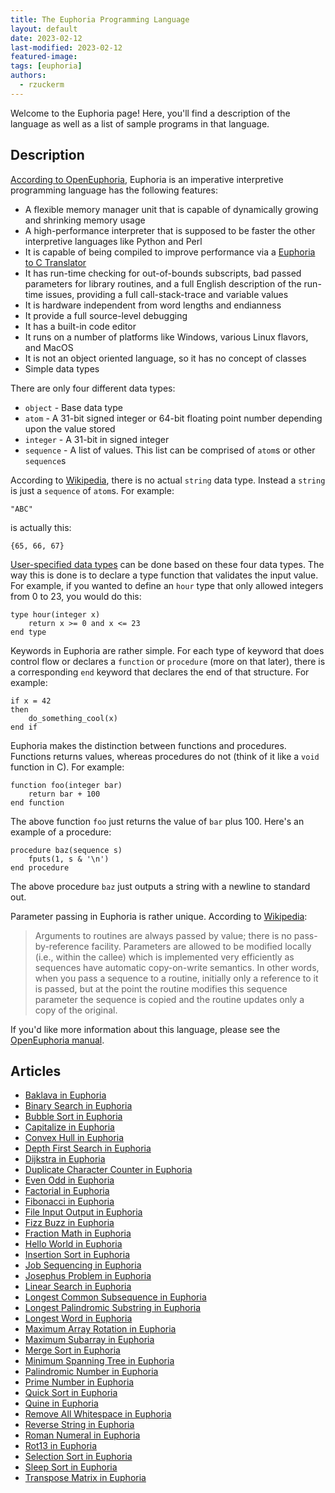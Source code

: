 ```yaml
---
title: The Euphoria Programming Language
layout: default
date: 2023-02-12
last-modified: 2023-02-12
featured-image: 
tags: [euphoria]
authors:
  - rzuckerm
---
```


Welcome to the Euphoria page! Here, you'll find a description of the language as well as a list of sample programs in that language.

## Description

[According to OpenEuphoria](https://openeuphoria.org/), Euphoria is an imperative
interpretive programming language has the following features:

* A flexible memory manager unit that is capable of dynamically growing and shrinking
  memory usage
* A high-performance interpreter that is supposed to be faster the other interpretive
  languages like Python and Perl
* It is capable of being compiled to improve performance via a 
  [Euphoria to C Translator](https://openeuphoria.org/docs/e2c.html#_606_euphoriatoctranslator)
* It has run-time checking for out-of-bounds subscripts, bad passed parameters for
  library routines, and a full English description of the run-time issues, providing
  a full call-stack-trace and variable values
* It is hardware independent from word lengths and endianness
* It provide a full source-level debugging
* It has a built-in code editor
* It runs on a number of platforms like Windows, various Linux flavors, and MacOS
* It is not an object oriented language, so it has no concept of classes
* Simple data types

There are only four different data types:

* `object` - Base data type
* `atom` - A 31-bit signed integer or 64-bit floating point number depending upon the
  value stored
* `integer` - A 31-bit in signed integer
* `sequence` - A list of values. This list can be comprised of `atom`s or other
  `sequence`s

According to [Wikipedia](https://en.wikipedia.org/wiki/Euphoria_(programming_language)),
there is no actual `string` data type. Instead a `string` is just a `sequence`
of `atom`s. For example:
```
"ABC"
```

is actually this:
```
{65, 66, 67}
```

[User-specified data types](https://openeuphoria.org/docs/lang_decl.html#_123_userdefinedtypes)
can be done based on these four data types. The way this is done is to declare a type
function that validates the input value. For example, if you wanted to define an
`hour` type that only allowed integers from 0 to 23, you would do this:

```euphoria
type hour(integer x)
    return x >= 0 and x <= 23
end type
```

Keywords in Euphoria are rather simple. For each type of keyword that does control flow or
declares a `function` or `procedure` (more on that later), there is a corresponding `end`
keyword that declares the end of that structure. For example:

```euphoria
if x = 42
then
    do_something_cool(x)
end if
```

Euphoria makes the distinction between functions and procedures. Functions returns
values, whereas procedures do not (think of it like a `void` function in C).
For example:

```euphoria
function foo(integer bar)
    return bar + 100
end function
```

The above function `foo` just returns the value of `bar` plus 100. Here's an example
of a procedure:

```euphoria
procedure baz(sequence s)
    fputs(1, s & '\n')
end procedure
```

The above procedure `baz` just outputs a string with a newline to standard out.

Parameter passing in Euphoria is rather unique. According to
[Wikipedia](https://en.wikipedia.org/wiki/Euphoria_(programming_language)#Parameter_passing):

> Arguments to routines are always passed by value; there is no pass-by-reference facility.
  Parameters are allowed to be modified locally (i.e., within the callee) which is implemented
  very efficiently as sequences have automatic copy-on-write semantics. In other words, when you
  pass a sequence to a routine, initially only a reference to it is passed, but at the point the
  routine modifies this sequence parameter the sequence is copied and the routine updates only a
  copy of the original.

If you'd like more information about this language, please see the
[OpenEuphoria manual](https://openeuphoria.org/docs/index.html).


## Articles

- [Baklava in Euphoria](https://sampleprograms.io/projects/baklava/euphoria)
- [Binary Search in Euphoria](https://sampleprograms.io/projects/binary-search/euphoria)
- [Bubble Sort in Euphoria](https://sampleprograms.io/projects/bubble-sort/euphoria)
- [Capitalize in Euphoria](https://sampleprograms.io/projects/capitalize/euphoria)
- [Convex Hull in Euphoria](https://sampleprograms.io/projects/convex-hull/euphoria)
- [Depth First Search in Euphoria](https://sampleprograms.io/projects/depth-first-search/euphoria)
- [Dijkstra in Euphoria](https://sampleprograms.io/projects/dijkstra/euphoria)
- [Duplicate Character Counter in Euphoria](https://sampleprograms.io/projects/duplicate-character-counter/euphoria)
- [Even Odd in Euphoria](https://sampleprograms.io/projects/even-odd/euphoria)
- [Factorial in Euphoria](https://sampleprograms.io/projects/factorial/euphoria)
- [Fibonacci in Euphoria](https://sampleprograms.io/projects/fibonacci/euphoria)
- [File Input Output in Euphoria](https://sampleprograms.io/projects/file-input-output/euphoria)
- [Fizz Buzz in Euphoria](https://sampleprograms.io/projects/fizz-buzz/euphoria)
- [Fraction Math in Euphoria](https://sampleprograms.io/projects/fraction-math/euphoria)
- [Hello World in Euphoria](https://sampleprograms.io/projects/hello-world/euphoria)
- [Insertion Sort in Euphoria](https://sampleprograms.io/projects/insertion-sort/euphoria)
- [Job Sequencing in Euphoria](https://sampleprograms.io/projects/job-sequencing/euphoria)
- [Josephus Problem in Euphoria](https://sampleprograms.io/projects/josephus-problem/euphoria)
- [Linear Search in Euphoria](https://sampleprograms.io/projects/linear-search/euphoria)
- [Longest Common Subsequence in Euphoria](https://sampleprograms.io/projects/longest-common-subsequence/euphoria)
- [Longest Palindromic Substring in Euphoria](https://sampleprograms.io/projects/longest-palindromic-substring/euphoria)
- [Longest Word in Euphoria](https://sampleprograms.io/projects/longest-word/euphoria)
- [Maximum Array Rotation in Euphoria](https://sampleprograms.io/projects/maximum-array-rotation/euphoria)
- [Maximum Subarray in Euphoria](https://sampleprograms.io/projects/maximum-subarray/euphoria)
- [Merge Sort in Euphoria](https://sampleprograms.io/projects/merge-sort/euphoria)
- [Minimum Spanning Tree in Euphoria](https://sampleprograms.io/projects/minimum-spanning-tree/euphoria)
- [Palindromic Number in Euphoria](https://sampleprograms.io/projects/palindromic-number/euphoria)
- [Prime Number in Euphoria](https://sampleprograms.io/projects/prime-number/euphoria)
- [Quick Sort in Euphoria](https://sampleprograms.io/projects/quick-sort/euphoria)
- [Quine in Euphoria](https://sampleprograms.io/projects/quine/euphoria)
- [Remove All Whitespace in Euphoria](https://sampleprograms.io/projects/remove-all-whitespace/euphoria)
- [Reverse String in Euphoria](https://sampleprograms.io/projects/reverse-string/euphoria)
- [Roman Numeral in Euphoria](https://sampleprograms.io/projects/roman-numeral/euphoria)
- [Rot13 in Euphoria](https://sampleprograms.io/projects/rot13/euphoria)
- [Selection Sort in Euphoria](https://sampleprograms.io/projects/selection-sort/euphoria)
- [Sleep Sort in Euphoria](https://sampleprograms.io/projects/sleep-sort/euphoria)
- [Transpose Matrix in Euphoria](https://sampleprograms.io/projects/transpose-matrix/euphoria)